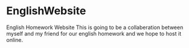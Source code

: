 # EnglishWebsite
English Homework Website
This is going to be a collaberation between myself and my friend for our english homework and we hope to host it online.
